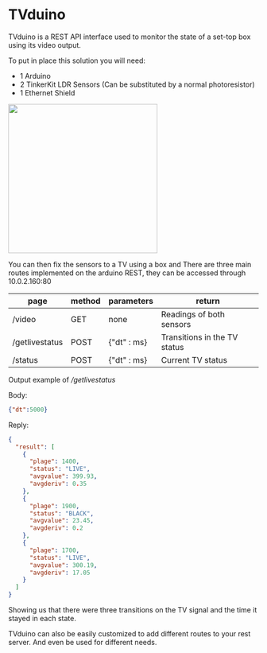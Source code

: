 # TVduino

TVduino is a REST API interface used to monitor the state of a set-top box using its video output.

To put in place this solution you will need:

* 1 Arduino
* 2 TinkerKit LDR Sensors (Can be substituted by a normal photoresistor)
* 1 Ethernet Shield

<img src="http://i.imgur.com/eLKfb3X.png" width="300">

You can then fix the sensors to a TV using a box and 
There are three main routes implemented on the arduino REST, they can be accessed through 10.0.2.160:80

| page  | method  | parameters  | return  |
|---|---|---|---|
| /video  | GET | none  |  Readings of both sensors  |
| /getlivestatus  | POST  | {"dt" : ms}  |  Transitions in the TV status |
| /status  |  POST | {"dt" : ms} |  Current TV status |

Output example of */getlivestatus*

Body:
```json
{"dt":5000}
```

Reply:
```json
{
  "result": [
    {
      "plage": 1400,
      "status": "LIVE",
      "avgvalue": 399.93,
      "avgderiv": 0.35
    },
    {
      "plage": 1900,
      "status": "BLACK",
      "avgvalue": 23.45,
      "avgderiv": 0.2
    },
    {
      "plage": 1700,
      "status": "LIVE",
      "avgvalue": 300.19,
      "avgderiv": 17.05
    }
  ]
}
```
Showing us that there were three transitions on the TV signal and the time it stayed in each state.

TVduino can also be easily customized to add different routes to your rest server. And even be used for different needs.
